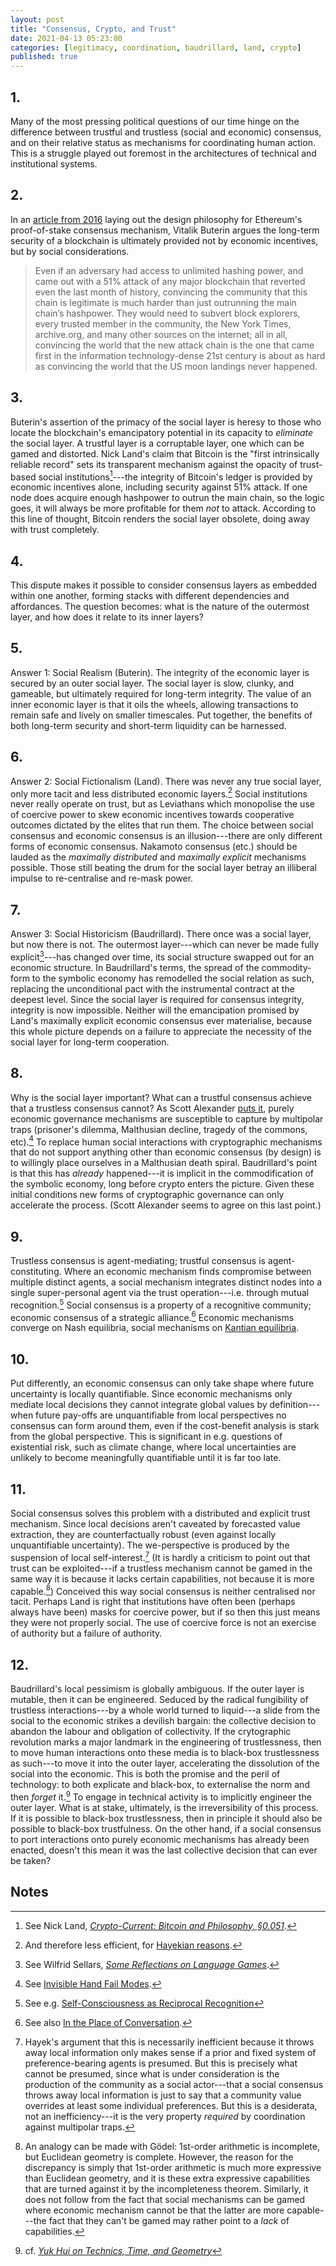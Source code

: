 ```yaml
---
layout: post
title: "Consensus, Crypto, and Trust"
date: 2021-04-13 05:23:00
categories: [legitimacy, coordination, baudrillard, land, crypto]
published: true
---
```


## 1.

Many of the most pressing political questions of our time hinge on the difference between trustful and trustless (social and economic) consensus, and on their relative status as mechanisms for coordinating human action. This is a struggle played out foremost in the architectures of technical and institutional systems.

<!--more-->

## 2.

In an [article from 2016](https://medium.com/@VitalikButerin/a-proof-of-stake-design-philosophy-506585978d51) laying out the design philosophy for Ethereum's proof-of-stake consensus mechanism, Vitalik Buterin argues the long-term security of a blockchain is ultimately provided not by economic incentives, but by social considerations.

> Even if an adversary had access to unlimited hashing power, and came out with a 51% attack of any major blockchain that reverted even the last month of history, convincing the community that this chain is legitimate is much harder than just outrunning the main chain’s hashpower. They would need to subvert block explorers, every trusted member in the community, the New York Times, archive.org, and many other sources on the internet; all in all, convincing the world that the new attack chain is the one that came first in the information technology-dense 21st century is about as hard as convincing the world that the US moon landings never happened.

## 3.

Buterin's assertion of the primacy of the social layer is heresy to those who locate the blockchain's emancipatory potential in its capacity to _eliminate_ the social layer. A trustful layer is a corruptable layer, one which can be gamed and distorted. Nick Land's claim that Bitcoin is the "first intrinsically reliable record" sets its transparent mechanism against the opacity of trust-based social institutions[^1]---the integrity of Bitcoin's ledger is provided by economic incentives alone, including security against 51% attack. If one node does acquire enough hashpower to outrun the main chain, so the logic goes, it will always be more profitable for them _not_ to attack. According to this line of thought, Bitcoin renders the social layer obsolete, doing away with trust completely.

## 4.

This dispute makes it possible to consider consensus layers as embedded within one another, forming stacks with different dependencies and affordances. The question becomes: what is the nature of the outermost layer, and how does it relate to its inner layers?

## 5.

Answer 1: Social Realism (Buterin). The integrity of the economic layer is secured by an outer social layer. The social layer is slow, clunky, and gameable, but ultimately required for long-term integrity. The value of an inner economic layer is that it oils the wheels, allowing transactions to remain safe and lively on smaller timescales. Put together, the benefits of both long-term security and short-term liquidity can be harnessed.

## 6.

Answer 2: Social Fictionalism (Land). There was never any true social layer, only more tacit and less distributed economic layers.[^2] Social institutions never really operate on trust, but as Leviathans which monopolise the use of coercive power to skew economic incentives towards cooperative outcomes dictated by the elites that run them. The choice between social consensus and economic consensus is an illusion---there are only different forms of economic consensus. Nakamoto consensus (etc.) should be lauded as the _maximally distributed_ and _maximally explicit_ mechanisms possible. Those still beating the drum for the social layer betray an illiberal impulse to re-centralise and re-mask power.

## 7.

Answer 3: Social Historicism (Baudrillard). There once was a social layer, but now there is not. The outermost layer---which can never be made fully explicit[^3]---has changed over time, its social structure swapped out for an economic structure. In Baudrillard's terms, the spread of the commodity-form to the symbolic economy has remodelled the social relation as such, replacing the unconditional pact with the instrumental contract at the deepest level. Since the social layer is required for consensus integrity, integrity is now impossible. Neither will the emancipation promised by Land's maximally explicit economic consensus ever materialise, because this whole picture depends on a failure to appreciate the necessity of the social layer for long-term cooperation.

## 8.

Why is the social layer important? What can a trustful consensus achieve that a trustless consensus cannot? As Scott Alexander [puts it](https://slatestarcodex.com/2014/07/30/meditations-on-moloch/), purely economic governance mechanisms are susceptible to capture by multipolar traps (prisoner's dilemma, Malthusian decline, tragedy of the commons, etc).[^4] To replace human social interactions with cryptographic mechanisms that do not support anything other than economic consensus (by design) is to willingly place ourselves in a Malthusian death spiral. Baudrillard's point is that this has _already_ happened---it is implicit in the commodification of the symbolic economy, long before crypto enters the picture. Given these initial conditions new forms of cryptographic governance can only accelerate the process. (Scott Alexander seems to agree on this last point.)

## 9.

Trustless consensus is agent-mediating; trustful consensus is agent-constituting. Where an economic mechanism finds compromise between multiple distinct agents, a social mechanism integrates distinct nodes into a single super-personal agent via the trust operation---i.e. through mutual recognition.[^5] Social consensus is a property of a recognitive community; economic consensus of a strategic alliance.[^6] Economic mechanisms converge on Nash equilibria, social mechanisms on [Kantian equilibria](https://www.jstor.org/stable/40587794?seq=1).


## 10.

Put differently, an economic consensus can only take shape where future uncertainty is locally quantifiable. Since economic mechanisms only mediate local decisions they cannot integrate global values by definition---when future pay-offs are unquantifiable from local perspectives no consensus can form around them, even if the cost-benefit analysis is stark from the global perspective. This is significant in e.g. questions of existential risk, such as climate change, where local uncertainties are unlikely to become meaningfully quantifiable until it is far too late.


## 11.

Social consensus solves this problem with a distributed and explicit trust mechanism. Since local decisions aren't caveated by forecasted value extraction, they are counterfactually robust (even against locally unquantifiable uncertainty). The we-perspective is produced by the suspension of local self-interest.[^7] (It is hardly a criticism to point out that trust can be exploited---if a trustless mechanism cannot be gamed in the same way it is because it lacks certain capabilities, not because it is more capable.[^8]) Conceived this way social consensus is neither centralised nor tacit. Perhaps Land is right that institutions have often been (perhaps always have been) masks for coercive power, but if so then this just means they were not properly social. The use of coercive force is not an exercise of authority but a failure of authority.

## 12.

Baudrillard's local pessimism is globally ambiguous. If the outer layer is mutable, then it can be engineered. Seduced by the radical fungibility of trustless interactions---by a whole world turned to liquid---a slide from the social to the economic strikes a devilish bargain: the collective decision to abandon the labour and obligation of collectivity. If the crytographic revolution marks a major landmark in the engineering of trustlessness, then to move human interactions onto these media is to black-box trustlessness as such---to move it into the outer layer, accelerating the dissolution of the social into the economic. This is both the promise and the peril of technology: to both explicate and black-box, to externalise the norm and then _forget_ it.[^9] To engage in technical activity is to implicitly engineer the outer layer. What is at stake, ultimately, is the irreversibility of this process. If it is possible to black-box trustlessness, then in principle it should also be possible to black-box trustfulness. On the other hand, if a social consensus to port interactions onto purely economic mechanisms has already been enacted, doesn't this mean it was the last collective decision that can ever be taken?

## Notes

[^1]: See Nick Land, [_Crypto-Current: Bitcoin and Philosophy, §0.051_](https://etscrivner.github.io/cryptocurrent/).

[^2]: And therefore less efficient, for [Hayekian reasons](/assets/pdf/hayek-use-knowledge.pdf).

[^3]: See Wilfrid Sellars, [_Some Reflections on Language Games_](/assets/pdf/sellars-games.pdf).

[^4]: See [Invisible Hand Fail Modes](/2021/01/29/nash.html).

[^5]: See e.g. [Self-Consciousness as Reciprocal Recognition](/2020/07/31/brandom-recognition.html)

[^6]: See also [In the Place of Conversation](https://samuelludford.medium.com/the-space-of-conversation-b91c5413bf86).

[^7]: Hayek's argument that this is necessarily inefficient because it throws away local information only makes sense if a prior and fixed system of preference-bearing agents is presumed. But this is precisely what cannot be presumed, since what is under consideration is the production of the community as a social actor---that a social consensus throws away local information is just to say that a community value overrides at least some individual preferences. But this is a desiderata, not an inefficiency---it is the very property _required_ by coordination against multipolar traps.

[^8]: An analogy can be made with Gödel: 1st-order arithmetic is incomplete, but Euclidean geometry is complete. However, the reason for the discrepancy is simply that 1st-order arithmetic is much more expressive than Euclidean geometry, and it is these extra expressive capabilities that are turned against it by the incompleteness theorem. Similarly, it does not follow from the fact that social mechanisms can be gamed where economic mechanism cannot be that the latter are more capable---the fact that they can't be gamed may rather point to a _lack_ of capabilities.

[^9]: cf. [_Yuk Hui on Technics, Time, and Geometry_](/2020/09/26/hui-technics.html)
